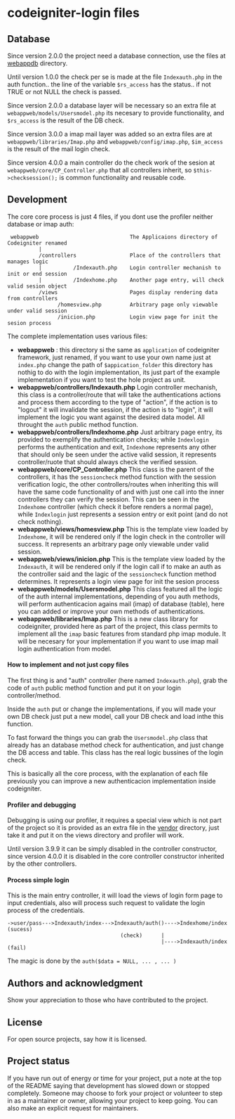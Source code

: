 # codeigniter-login files

## Database

Since version 2.0.0 the project need a database connection, use the files 
at [webappdb](webappdb) directory.

Until version 1.0.0 the check per se is made at the file `Indexauth.php` in the auth function.. 
the line of the variable `$rs_access` has the status.. if not TRUE or not NULL the check is passed.

Since version 2.0.0 a database layer will be necessary so an extra file at `webappweb/models/Usersmodel.php`
its necesary to provide functionality, and `$rs_access` is the result of the DB check.

Since version 3.0.0 a imap mail layer was added so an extra files are at `webappweb/libraries/Imap.php` 
and `webappweb/config/imap.php`, `$im_access` is the result of the mail login check.

Since version 4.0.0 a main controller do the check work of the sesion at `webappweb/core/CP_Controller.php`
that all controllers inherit, so `$this->checksession();` is common functionality and reusable code.

## Development

The core core process is just 4 files, if you dont use the profiler neither database or imap auth:

```
 webappweb                             The Applicaions directory of Codeigniter renamed
          |
          /controllers                 Place of the controllers that manages logic
          |          /Indexauth.php    Login controller mechanish to init or end session
          |          /Indexhome.php    Another page entry, will check valid sesion object
          /views                       Pages display rendering data from controllers
                /homesview.php         Arbitrary page only viewable under valid session
                /inicion.php           Login view page for init the sesion process
```

The complete implementation uses various files:

* **webappweb** : this directory si the same as `application` of codeigniter 
  framework, just renamed, if you want to use your own name just at `index.php` change 
  the path of `$appication_folder` this directory has nothig to do with the login 
  implementation, its just part of the example implementation if you want to test 
  the hole project as unit.
* **webappweb/controllers/Indexauth.php** Login controller mechanish, this class 
  is a controller/route that will take the authentications actions and process them 
  according to the type of "action", if the action is to "logout" it will invalidate 
  the session, if the action is to "login", it will implement the logic you want 
  against the desired data model. All throught the `auth` public method function.
* **webappweb/controllers/Indexhome.php** Just arbitrary page entry, its provided 
  to exemplify the authentication checks; while `Indexlogin` performs the authentication 
  and exit, `Indexhome` represents any other that should only be seen under the 
  active valid session, it represents controller/ruote that should always check 
  the verified session.
* **webappweb/core/CP_Controller.php** This class is the parent of the controllers, 
  it has the `sessioncheck` method function with the session verification logic, 
  the other controllers/routes when inheriting this will have the same code 
  functionality of and with just one call into the inner controllers they can 
  verify the session. This can be seen in the `Indexhome` controller (which check it 
  before renders a normal page), while `Indexlogin` just represents a session entry 
  or exit point (and do not check nothing).
* **webappweb/views/homesview.php** This is the template view loaded by `Indexhome`, 
  it will be rendered only if the login check in the controller will success. 
  It represents an arbitrary page only viewable under valid session.
* **webappweb/views/inicion.php** This is the template view loaded by the `Indexauth`, 
  it will be rendered only if the login call if to make an auth as the controller 
  said and the lagic of the `sessioncheck` function method determines. 
  It represents a login view page for init the sesion process
* **webappweb/models/Usersmodel.php** This class featured all the logic of 
  the auth internal implementations, depending of you auth methods, will perform 
  authenticacion agains mail (imap) of database (table), here you can added or 
  improve your own methods of authentications.
* **webappweb/libraries/Imap.php** This is a new class library for codeigniter, 
  provided here as part of the project, this class permits to implement all the `imap` 
  basic features from standard php imap module. It will be necesary for your 
  implementation if you want to use imap mail login authentication from model.

#### How to implement and not just copy files

The first thing is and "auth" controller (here named `Indexauth.php`), grab the code 
of `auth` public method function and put it on your login controller/method.

Inside the `auth` put or change the implementations, if you will made your own DB 
check just put a new model, call your DB check and load inthe this function. 

To fast forward the things you can grab the `Usersmodel.php` class that already has 
an database method check for authentication, and just change the DB access and table.
This class has the real logic bussines of the login check.

This is basically all the core process, with the explanation of each file previously 
you can improve a new authenticacion implementation inside codeigniter.

#### Profiler and debugging

Debugging is using our profiler, it requires a special view which is not part of the project 
so it is provided as an extra file in the [vendor](vendor) directory, just take it and put it on 
the views directory and profiler will work.

Until version 3.9.9 it can be simply disabled in the controller constructor, since version 4.0.0 
it is disabled in the core controller constructor inherited by the other controllers.

#### Process simple login

This is the main entry controller, it will load the views of login form page 
to input credentials, also will process such request to validate the login 
process of the credentials.

```
->user/pass--->Indexauth/index--->Indexauth/auth()---->Indexhome/index (sucess)
                                    (check)      |
                                                 |---->Indexauth/index (fail)
```

The magic is done by the `auth($data = NULL, ... , ... )` 

## Authors and acknowledgment

Show your appreciation to those who have contributed to the project.

## License

For open source projects, say how it is licensed.

## Project status

If you have run out of energy or time for your project, put a note at the top of the README saying that development has slowed down or stopped completely. Someone may choose to fork your project or volunteer to step in as a maintainer or owner, allowing your project to keep going. You can also make an explicit request for maintainers.
